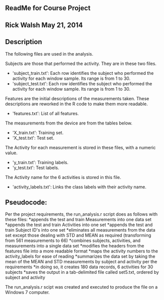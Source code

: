 
## ReadMe for Course Project
## Rick Walsh May 21, 2014

## Description

The following files are used in the analysis.

Subjects are those that performed the activity.  They are in these two files.
* 'subject_train.txt': Each row identifies the subject who performed the activity for 
each window sample. Its range is from 1 to 30. 
* 'subject_test.txt': Each row identifies the subject who performed the activity for 
each window sample. Its range is from 1 to 30. 

Features are the initial descriptions of the measurements taken.  These descriptions are 
reworked in the R code to make them more readable.
* 'features.txt': List of all features.

The measurements from the device are from the tables below.
* 'X_train.txt': Training set.
* 'X_test.txt': Test set.

The Activity for each measurement is stored in these files, with a numeric value.
* 'y_train.txt': Training labels.
* 'y_test.txt': Test labels.

The Activity name for the 6 activities is stored in this file.
* 'activity_labels.txt': Links the class labels with their activity name.

## Pseudocode:

Per the project requirements, the run_analysis.r script does as follows with these files:
*appends the test and train Measurements into one data set
*appends the test and train Activities into one set
*appends the test and train Subject ID's into one set
*eliminates all measurements from the data set except those dealing with 
STD and MEAN as required (transforming from 561 measurements to 66)
*combines subjects, activities, and measurements into a single data set
*modifies the headers from the features file into a more readable format
*maps the activity numbers to the activity_labels for ease of reading
*summarizes the data set by taking the mean of the MEAN and STD measurements by 
subject and activity per the requirements
*in doing so, it creates 180 data records, 6 activities for 30 subjects 
*saves the output in a tab-delimited file called set5.txt, ordered by subject and activity

The run_analysis.r scipt was created and executed to produce the file on a Windows 7 computer.


